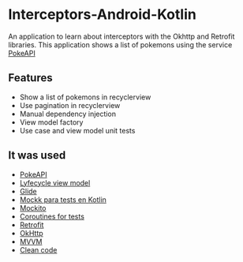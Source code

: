 # Interceptors-Android-Kotlin

An application to learn about interceptors with the Okhttp and Retrofit libraries. This application shows a list of pokemons using the service  [PokeAPI](https://pokeapi.co/) 

## Features
* Show a list of pokemons in recyclerview
* Use pagination in recyclerview
* Manual dependency injection
* View model factory
* Use case and view model unit tests
## It was used
* [PokeAPI](https://pokeapi.co/) 
* [Lyfecycle view model](https://developer.android.com/jetpack/androidx/releases/lifecycle)
* [Glide](https://developer.android.com/training/dependency-injection/hilt-android)
* [Mockk para tests en Kotlin](https://mockk.io/)
* [Mockito](https://site.mockito.org/)
* [Coroutines for tests](https://developer.android.com/kotlin/coroutines/test?hl=es-419)
* [Retrofit](https://square.github.io/retrofit/)
* [OkHttp](https://square.github.io/okhttp/)
* [MVVM](https://developer.android.com/jetpack/guide)
* [Clean code](https://developer.android.com/topic/architecture)


